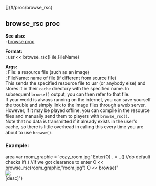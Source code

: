 []{#/proc/browse_rsc}    
## browse_rsc proc    
**See also:**    
:   [browse proc](/ref/proc/browse.md)    
<!-- -->    
**Format:**    
:   usr \<\< browse_rsc(File,FileName)    
<!-- -->    
**Args:**    
:   File: a resource file (such as an image)    
:   FileName: name of file (if different from source file)    
This sends the specified resource file to usr (or anybody else) and    
stores it in their `cache` directory with the specified name. In    
subsequent `browse()` output, you can then refer to that file.    
If your world is always running on the internet, you can save yourself    
the trouble and simply link to the image files through a web server.    
However, if it may be played offline, you can compile in the resource    
files and manually send them to players with `browse_rsc()`.    
Note that no data is transmitted if it already exists in the user\'s    
cache, so there is little overhead in calling this every time you are    
about to use `browse()`.    
### Example:    
area var room_graphic = \'cozy_room.jpg\' Enter(O) . = ..() //do default    
checks if(.) //if we got clearance to enter O \<\<    
browse_rsc(room_graphic,\"room.jpg\") O \<\< browse(\"    
![](room.jpg)    
\[desc\]\")  